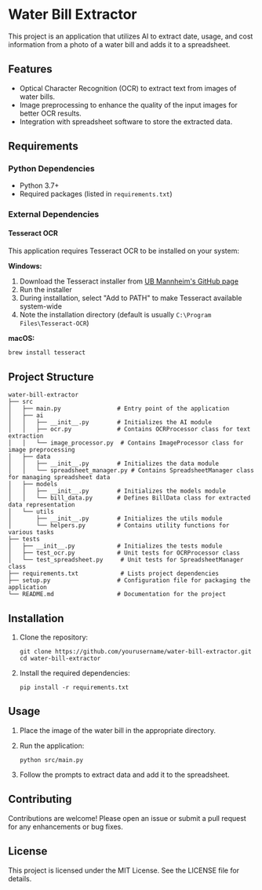 # Water Bill Extractor

This project is an application that utilizes AI to extract date, usage, and cost information from a photo of a water bill and adds it to a spreadsheet. 

## Features

- Optical Character Recognition (OCR) to extract text from images of water bills.
- Image preprocessing to enhance the quality of the input images for better OCR results.
- Integration with spreadsheet software to store the extracted data.

## Requirements

### Python Dependencies
- Python 3.7+
- Required packages (listed in `requirements.txt`)

### External Dependencies

#### Tesseract OCR
This application requires Tesseract OCR to be installed on your system:

**Windows:**
1. Download the Tesseract installer from [UB Mannheim's GitHub page](https://github.com/UB-Mannheim/tesseract/wiki)
2. Run the installer
3. During installation, select "Add to PATH" to make Tesseract available system-wide
4. Note the installation directory (default is usually `C:\Program Files\Tesseract-OCR`)

**macOS:**
```bash
brew install tesseract
```

## Project Structure

```
water-bill-extractor
├── src
│   ├── main.py                # Entry point of the application
│   ├── ai
│   │   ├── __init__.py        # Initializes the AI module
│   │   ├── ocr.py             # Contains OCRProcessor class for text extraction
│   │   └── image_processor.py  # Contains ImageProcessor class for image preprocessing
│   ├── data
│   │   ├── __init__.py        # Initializes the data module
│   │   └── spreadsheet_manager.py # Contains SpreadsheetManager class for managing spreadsheet data
│   ├── models
│   │   ├── __init__.py        # Initializes the models module
│   │   └── bill_data.py       # Defines BillData class for extracted data representation
│   └── utils
│       ├── __init__.py        # Initializes the utils module
│       └── helpers.py         # Contains utility functions for various tasks
├── tests
│   ├── __init__.py            # Initializes the tests module
│   ├── test_ocr.py            # Unit tests for OCRProcessor class
│   └── test_spreadsheet.py     # Unit tests for SpreadsheetManager class
├── requirements.txt            # Lists project dependencies
├── setup.py                   # Configuration file for packaging the application
└── README.md                  # Documentation for the project
```

## Installation

1. Clone the repository:
   ```
   git clone https://github.com/yourusername/water-bill-extractor.git
   cd water-bill-extractor
   ```

2. Install the required dependencies:
   ```
   pip install -r requirements.txt
   ```

## Usage

1. Place the image of the water bill in the appropriate directory.
2. Run the application:
   ```
   python src/main.py
   ```

3. Follow the prompts to extract data and add it to the spreadsheet.

## Contributing

Contributions are welcome! Please open an issue or submit a pull request for any enhancements or bug fixes.

## License

This project is licensed under the MIT License. See the LICENSE file for details.